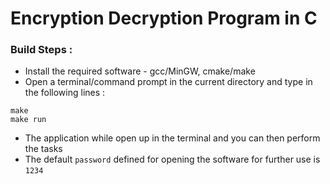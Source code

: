 # Encryption Decryption Program in C

### Build Steps :
* Install the required software - gcc/MinGW, cmake/make
* Open a terminal/command prompt in the current directory and type in the following lines :
```
make
make run
```
* The application while open up in the terminal and you can then perform the tasks
* The default `password` defined for opening the software for further use is `1234`

